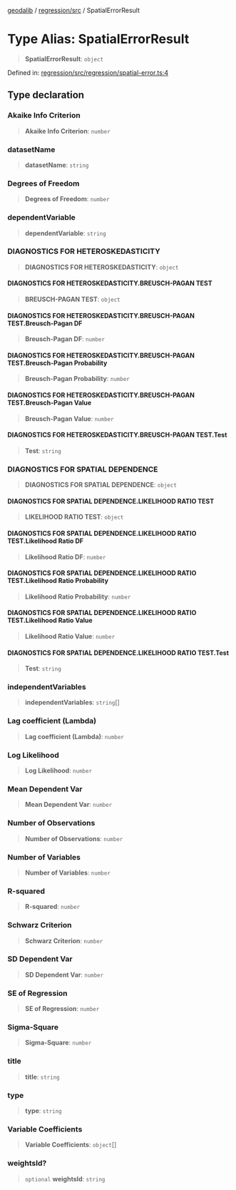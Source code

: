 [geodalib](../../../modules.md) / [regression/src](../index.md) / SpatialErrorResult

# Type Alias: SpatialErrorResult

> **SpatialErrorResult**: `object`

Defined in: [regression/src/regression/spatial-error.ts:4](https://github.com/GeoDaCenter/geoda-lib/blob/fd732718ef3d9fb5e87d0aa5ef9ee659a7cf3f31/js/packages/regression/src/regression/spatial-error.ts#L4)

## Type declaration

### Akaike Info Criterion

> **Akaike Info Criterion**: `number`

### datasetName

> **datasetName**: `string`

### Degrees of Freedom

> **Degrees of Freedom**: `number`

### dependentVariable

> **dependentVariable**: `string`

### DIAGNOSTICS FOR HETEROSKEDASTICITY

> **DIAGNOSTICS FOR HETEROSKEDASTICITY**: `object`

#### DIAGNOSTICS FOR HETEROSKEDASTICITY.BREUSCH-PAGAN TEST

> **BREUSCH-PAGAN TEST**: `object`

#### DIAGNOSTICS FOR HETEROSKEDASTICITY.BREUSCH-PAGAN TEST.Breusch-Pagan DF

> **Breusch-Pagan DF**: `number`

#### DIAGNOSTICS FOR HETEROSKEDASTICITY.BREUSCH-PAGAN TEST.Breusch-Pagan Probability

> **Breusch-Pagan Probability**: `number`

#### DIAGNOSTICS FOR HETEROSKEDASTICITY.BREUSCH-PAGAN TEST.Breusch-Pagan Value

> **Breusch-Pagan Value**: `number`

#### DIAGNOSTICS FOR HETEROSKEDASTICITY.BREUSCH-PAGAN TEST.Test

> **Test**: `string`

### DIAGNOSTICS FOR SPATIAL DEPENDENCE

> **DIAGNOSTICS FOR SPATIAL DEPENDENCE**: `object`

#### DIAGNOSTICS FOR SPATIAL DEPENDENCE.LIKELIHOOD RATIO TEST

> **LIKELIHOOD RATIO TEST**: `object`

#### DIAGNOSTICS FOR SPATIAL DEPENDENCE.LIKELIHOOD RATIO TEST.Likelihood Ratio DF

> **Likelihood Ratio DF**: `number`

#### DIAGNOSTICS FOR SPATIAL DEPENDENCE.LIKELIHOOD RATIO TEST.Likelihood Ratio Probability

> **Likelihood Ratio Probability**: `number`

#### DIAGNOSTICS FOR SPATIAL DEPENDENCE.LIKELIHOOD RATIO TEST.Likelihood Ratio Value

> **Likelihood Ratio Value**: `number`

#### DIAGNOSTICS FOR SPATIAL DEPENDENCE.LIKELIHOOD RATIO TEST.Test

> **Test**: `string`

### independentVariables

> **independentVariables**: `string`[]

### Lag coefficient (Lambda)

> **Lag coefficient (Lambda)**: `number`

### Log Likelihood

> **Log Likelihood**: `number`

### Mean Dependent Var

> **Mean Dependent Var**: `number`

### Number of Observations

> **Number of Observations**: `number`

### Number of Variables

> **Number of Variables**: `number`

### R-squared

> **R-squared**: `number`

### Schwarz Criterion

> **Schwarz Criterion**: `number`

### SD Dependent Var

> **SD Dependent Var**: `number`

### SE of Regression

> **SE of Regression**: `number`

### Sigma-Square

> **Sigma-Square**: `number`

### title

> **title**: `string`

### type

> **type**: `string`

### Variable Coefficients

> **Variable Coefficients**: `object`[]

### weightsId?

> `optional` **weightsId**: `string`
